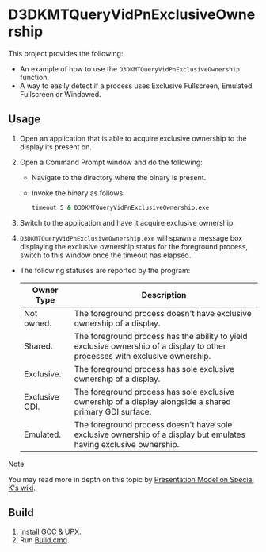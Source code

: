 # D3DKMTQueryVidPnExclusiveOwnership
This project provides the following:
- An example of how to use the `D3DKMTQueryVidPnExclusiveOwnership` function.
- A way to easily detect if a process uses Exclusive Fullscreen, Emulated Fullscreen or Windowed.

## Usage
1. Open an application that is able to acquire exclusive ownership to the display its present on.
2. Open a Command Prompt window and do the following:

    - Navigate to the directory where the binary is present.
    - Invoke the binary as follows:

        ```cmd
        timeout 5 & D3DKMTQueryVidPnExclusiveOwnership.exe
        ```
3. Switch to the application and have it acquire exclusive ownership.

4. `D3DKMTQueryVidPnExclusiveOwnership.exe` will spawn a message box displaying the exclusive ownership status for the foreground process, switch to this window once the timeout has elapsed.

- The following statuses are reported by the program:

    |Owner Type|Description|
    |-|-|
    |Not owned.|The foreground process doesn't have exclusive ownership of a display.|
    |Shared.|The foreground process has the ability to yield exclusive ownership of a display to other processes with exclusive ownership.|
    |Exclusive.|The foreground process has sole exclusive ownership of a display.|
    |Exclusive GDI.|The foreground process has sole exclusive ownership of a display alongside a shared primary GDI surface.|
    |Emulated.|The foreground process doesn't have sole exclusive ownership of a display but emulates having exclusive ownership.|

> [!NOTE]
> You may read more in depth on this topic by [Presentation Model on Special K's wiki](https://wiki.special-k.info/Presentation_Model).

## Build
1. Install [GCC](https://winlibs.com/) & [UPX](https://upx.github.io).
2. Run [Build.cmd](Build.cmd).
